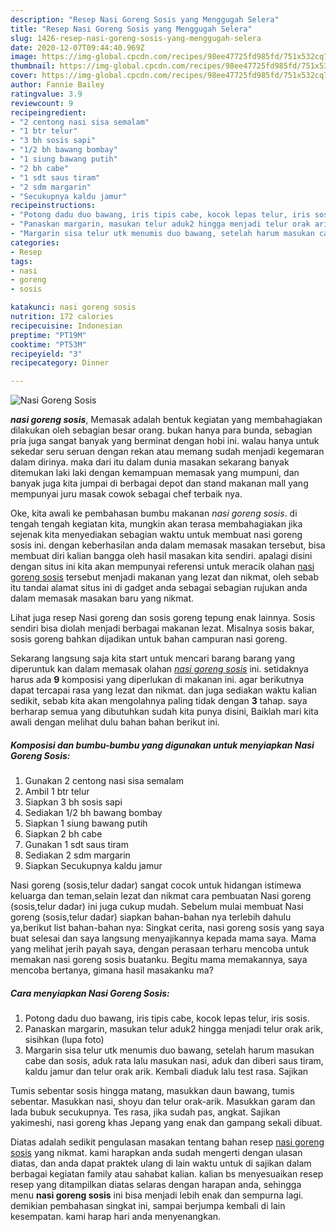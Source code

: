 ```yaml
---
description: "Resep Nasi Goreng Sosis yang Menggugah Selera"
title: "Resep Nasi Goreng Sosis yang Menggugah Selera"
slug: 1426-resep-nasi-goreng-sosis-yang-menggugah-selera
date: 2020-12-07T09:44:40.969Z
image: https://img-global.cpcdn.com/recipes/98ee47725fd985fd/751x532cq70/nasi-goreng-sosis-foto-resep-utama.jpg
thumbnail: https://img-global.cpcdn.com/recipes/98ee47725fd985fd/751x532cq70/nasi-goreng-sosis-foto-resep-utama.jpg
cover: https://img-global.cpcdn.com/recipes/98ee47725fd985fd/751x532cq70/nasi-goreng-sosis-foto-resep-utama.jpg
author: Fannie Bailey
ratingvalue: 3.9
reviewcount: 9
recipeingredient:
- "2 centong nasi sisa semalam"
- "1 btr telur"
- "3 bh sosis sapi"
- "1/2 bh bawang bombay"
- "1 siung bawang putih"
- "2 bh cabe"
- "1 sdt saus tiram"
- "2 sdm margarin"
- "Secukupnya kaldu jamur"
recipeinstructions:
- "Potong dadu duo bawang, iris tipis cabe, kocok lepas telur, iris sosis."
- "Panaskan margarin, masukan telur aduk2 hingga menjadi telur orak arik, sisihkan (lupa foto)"
- "Margarin sisa telur utk menumis duo bawang, setelah harum masukan cabe dan sosis, aduk rata lalu masukan nasi, aduk dan diberi saus tiram, kaldu jamur dan telur orak arik. Kembali diaduk lalu test rasa. Sajikan"
categories:
- Resep
tags:
- nasi
- goreng
- sosis

katakunci: nasi goreng sosis 
nutrition: 172 calories
recipecuisine: Indonesian
preptime: "PT19M"
cooktime: "PT53M"
recipeyield: "3"
recipecategory: Dinner

---
```



![Nasi Goreng Sosis](https://img-global.cpcdn.com/recipes/98ee47725fd985fd/751x532cq70/nasi-goreng-sosis-foto-resep-utama.jpg)

<b><i>nasi goreng sosis</i></b>, Memasak adalah bentuk kegiatan yang membahagiakan dilakukan oleh sebagian besar orang. bukan hanya para bunda, sebagian pria juga sangat banyak yang berminat dengan hobi ini. walau hanya untuk sekedar seru seruan dengan rekan atau memang sudah menjadi kegemaran dalam dirinya. maka dari itu dalam dunia masakan sekarang banyak ditemukan laki laki dengan kemampuan memasak yang mumpuni, dan banyak juga kita jumpai di berbagai depot dan stand makanan mall yang mempunyai juru masak cowok sebagai chef terbaik nya.

Oke, kita awali ke pembahasan bumbu makanan <i>nasi goreng sosis</i>. di tengah tengah kegiatan kita, mungkin akan terasa membahagiakan jika sejenak kita menyediakan sebagian waktu untuk membuat nasi goreng sosis ini. dengan keberhasilan anda dalam memasak masakan tersebut, bisa membuat diri kalian bangga oleh hasil masakan kita sendiri. apalagi disini dengan situs ini kita akan mempunyai referensi untuk meracik olahan <u>nasi goreng sosis</u> tersebut menjadi makanan yang lezat dan nikmat, oleh sebab itu tandai alamat situs ini di gadget anda sebagai sebagian rujukan anda dalam memasak masakan baru yang nikmat.

Lihat juga resep Nasi goreng dan sosis goreng tepung enak lainnya. Sosis sendiri bisa diolah menjadi berbagai makanan lezat. Misalnya sosis bakar, sosis goreng bahkan dijadikan untuk bahan campuran nasi goreng.


Sekarang langsung saja kita start untuk mencari barang barang yang diperuntuk kan dalam memasak olahan <u><i>nasi goreng sosis</i></u> ini. setidaknya harus ada <b>9</b> komposisi yang diperlukan di makanan ini. agar berikutnya dapat tercapai rasa yang lezat dan nikmat. dan juga sediakan waktu kalian sedikit, sebab kita akan mengolahnya paling tidak dengan <b>3</b> tahap. saya berharap semua yang dibutuhkan sudah kita punya disini, Baiklah mari kita awali dengan melihat dulu bahan bahan berikut ini.

<!--inarticleads1-->

##### Komposisi dan bumbu-bumbu yang digunakan untuk menyiapkan Nasi Goreng Sosis:

1. Gunakan 2 centong nasi sisa semalam
1. Ambil 1 btr telur
1. Siapkan 3 bh sosis sapi
1. Sediakan 1/2 bh bawang bombay
1. Siapkan 1 siung bawang putih
1. Siapkan 2 bh cabe
1. Gunakan 1 sdt saus tiram
1. Sediakan 2 sdm margarin
1. Siapkan Secukupnya kaldu jamur


Nasi goreng (sosis,telur dadar) sangat cocok untuk hidangan istimewa keluarga dan teman,selain lezat dan nikmat cara pembuatan Nasi goreng (sosis,telur dadar) ini juga cukup mudah. Sebelum mulai membuat Nasi goreng (sosis,telur dadar) siapkan bahan-bahan nya terlebih dahulu ya,berikut list bahan-bahan nya: Singkat cerita, nasi goreng sosis yang saya buat selesai dan saya langsung menyajikannya kepada mama saya. Mama yang melihat jerih payah saya, dengan perasaan terharu mencoba untuk memakan nasi goreng sosis buatanku. Begitu mama memakannya, saya mencoba bertanya, gimana hasil masakanku ma? 

<!--inarticleads2-->

##### Cara menyiapkan Nasi Goreng Sosis:

1. Potong dadu duo bawang, iris tipis cabe, kocok lepas telur, iris sosis.
1. Panaskan margarin, masukan telur aduk2 hingga menjadi telur orak arik, sisihkan (lupa foto)
1. Margarin sisa telur utk menumis duo bawang, setelah harum masukan cabe dan sosis, aduk rata lalu masukan nasi, aduk dan diberi saus tiram, kaldu jamur dan telur orak arik. Kembali diaduk lalu test rasa. Sajikan


Tumis sebentar sosis hingga matang, masukkan daun bawang, tumis sebentar. Masukkan nasi, shoyu dan telur orak-arik. Masukkan garam dan lada bubuk secukupnya. Tes rasa, jika sudah pas, angkat. Sajikan yakimeshi, nasi goreng khas Jepang yang enak dan gampang sekali dibuat. 

Diatas adalah sedikit pengulasan masakan tentang bahan resep <u>nasi goreng sosis</u> yang nikmat. kami harapkan anda sudah mengerti dengan ulasan diatas, dan anda dapat praktek ulang di lain waktu untuk di sajikan dalam berbagai kegiatan family atau sahabat kalian. kalian bs menyesuaikan resep resep yang ditampilkan diatas selaras dengan harapan anda, sehingga menu <b>nasi goreng sosis</b> ini bisa menjadi lebih enak dan sempurna lagi. demikian pembahasan singkat ini, sampai berjumpa kembali di lain kesempatan. kami harap hari anda menyenangkan.
